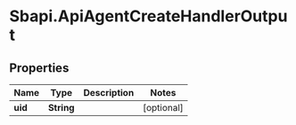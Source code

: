 # Sbapi.ApiAgentCreateHandlerOutput

## Properties

Name | Type | Description | Notes
------------ | ------------- | ------------- | -------------
**uid** | **String** |  | [optional] 


